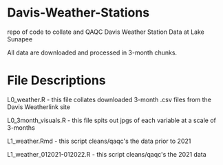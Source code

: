 # Davis-Weather-Stations

repo of code to collate and QAQC Davis Weather Station Data at Lake Sunapee

All data are downloaded and processed in 3-month chunks.

# File Descriptions

L0_weather.R - this file collates downloaded 3-month .csv files from the Davis Weatherlink site

L0_3month_visuals.R - this file spits out jpgs of each variable at a scale of 3-months

L1_weather.Rmd - this script cleans/qaqc's the data prior to 2021

L1_weather_012021-012022.R - this script cleans/qaqc's the 2021 data

